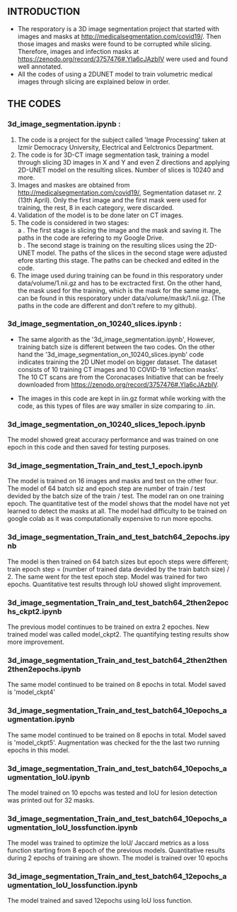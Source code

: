 ## INTRODUCTION
* The resporatory is a 3D image segmentation project that started with images and masks at http://medicalsegmentation.com/covid19/. Then those images and masks were found to be corrupted while slicing. Therefore, images and infection masks at https://zenodo.org/record/3757476#.YIa6cJAzbIV were used and found well annotated.
* All the codes of using a 2DUNET model to train volumetric medical images through slicing are explained below in order.
## THE CODES
### 3d_image_segmentation.ipynb :
1. The code is a project for the subject called 'Image Processing' taken at Izmir Democracy University, Electrical and Eelctronics Department.
2. The code is for 3D-CT image segmentation task, training a model through slicing 3D images in X and Y and even Z directions and applying 2D-UNET model on the resulting slices. Number of slices is 10240 and more.
3. Images and maskes are obtained from http://medicalsegmentation.com/covid19/, Segmentation dataset nr. 2 (13th April). Only the first image and the first mask were used for training, the rest, 8 in each category, were discarded.
4. Validation of the model is to be done later on CT images.
5. The code is considered in two stages:                                                                                                                            
   a . The first stage is slicing the image and the mask and saving it. The paths in the code are refering to my Google Drive.                                     
   b . The second stage is training on the resulting slices using the 2D-UNET model. The paths of the slices in the second stage were adjusted efore starting this stage. The paths can be checked and edited in the code.                                                  
6. The image used during training can be found in this resporatory under data/volume/1.nii.gz and has to be exctracted first. On the other hand, the mask used for the training, which is the mask for the same image, can be found in this resporatory under data/volume/mask/1.nii.gz. (The paths in the code are different and don't refere to my github).


### 3d_image_segmentation_on_10240_slices.ipynb :
* The same algorith as the '3d_image_segmentation.ipynb', However, training batch size is different between the two codes.
On the other hand the '3d_image_segmentation_on_10240_slices.ipynb' code indicates training the 2D UNet model on bigger dataset. The dataset consists of 10 training CT images and 10 COVID-19 'infection masks'. The 10 CT scans are from the Coronacases Initiative that can be freely downloaded from https://zenodo.org/record/3757476#.YIa6cJAzbIV.

* The images in this code are kept in iin.gz format while working with the code, as this types of files are way smaller in size comparing to .iin.

### 3d_image_segmentation_on_10240_slices_1epoch.ipynb
The model showed great accuracy performance and was trained on one epoch in this code and then saved for testing purposes.

### 3d_image_segmentation_Train_and_test_1_epoch.ipynb
The model is trained on 16 images and masks and test on the other four. The model of 64 batch siz and epoch step are number of train / test devided by the batch size of the train / test. The model ran on one training epoch. The quantitative test of the model shows that the model have not yet learned to detect the masks at all. The model had difficulty to be trained on google colab as it was computationally expensive to run more epochs.

### 3d_image_segmentation_Train_and_test_batch64_2epochs.ipynb
The model is then trained on 64 batch sizes but epoch steps were different; train epoch step = (number of trained data devided by the train batch size) / 2. The same went for the test epoch step. Model was trained for two epochs. Quantitative test results through IoU showed slight improvement.

### 3d_image_segmentation_Train_and_test_batch64_2then2epochs_ckpt2.ipynb
The previous model continues to be trained on extra 2 epoches. New trained model was called model_ckpt2. The quantifying testing results show more improvement.

### 3d_image_segmentation_Train_and_test_batch64_2then2then2then2epochs.ipynb
The same model continued to be trained on 8 epochs in total. Model saved is 'model_ckpt4'

### 3d_image_segmentation_Train_and_test_batch64_10epochs_augmentation.ipynb
The same model continued to be trained on 8 epochs in total. Model saved is 'model_ckpt5'. Augmentation was checked for the the last two running epochs in this model.

### 3d_image_segmentation_Train_and_test_batch64_10epochs_augmentation_IoU.ipynb
The model trained on 10 epochs was tested and IoU for lesion detection was printed out for 32 masks.

### 3d_image_segmentation_Train_and_test_batch64_10epochs_augmentation_IoU_lossfunction.ipynb
The model was trained to optimize the IoU/ Jaccard metrics as a loss function starting from 8 epoch of the previous models. Quantitative results during 2 epochs of training are shown. The model is trained over 10 epochs

### 3d_image_segmentation_Train_and_test_batch64_12epochs_augmentation_IoU_lossfunction.ipynb
The model trained and saved 12epochs using IoU loss function.
